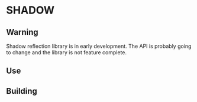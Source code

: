 # SHADOW

## Warning
Shadow reflection library is in early development. The API is probably going to
change and the library is not feature complete.


## Use


## Building
